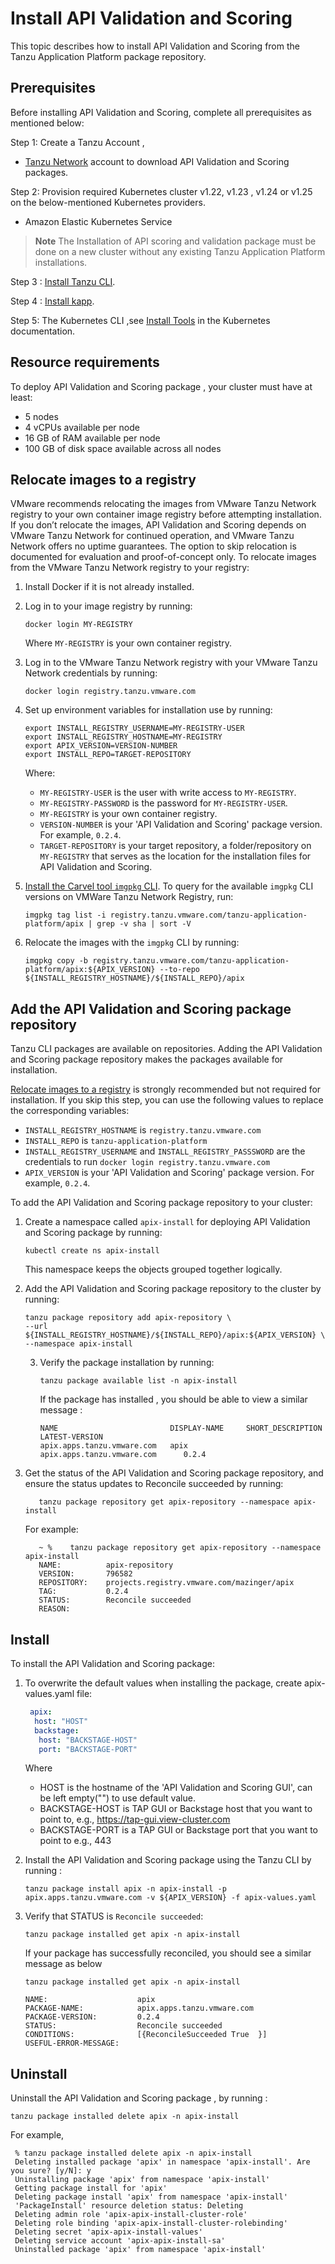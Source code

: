 # Install API Validation and Scoring

This topic describes how to install API Validation and Scoring from the Tanzu  Application Platform package repository.

## Prerequisites

Before installing API Validation and Scoring, complete all prerequisites as mentioned below:

Step 1: Create a Tanzu Account ,

- [Tanzu Network](https://network.tanzu.vmware.com/) account to download API Validation and Scoring packages.

Step 2:  Provision required Kubernetes cluster v1.22, v1.23 , v1.24  or v1.25 on the below-mentioned  Kubernetes providers.

- Amazon Elastic Kubernetes Service

> **Note** The Installation of API scoring and validation package must be done on a new cluster without any existing Tanzu Application Platform installations.

Step 3 : [Install Tanzu CLI](https://docs.vmware.com/en/VMware-Tanzu-Application-Platform/1.3/tap/GUID-install-tanzu-cli.html#cli-and-plugin).

Step 4 : [Install kapp](https://carvel.dev/kapp/docs/v0.54.0/install/).

Step 5: The Kubernetes CLI ,see [Install Tools](https://kubernetes.io/docs/tasks/tools) in the Kubernetes documentation.

## Resource requirements
To deploy API Validation and Scoring package , your cluster must have at least:
- 5 nodes
- 4 vCPUs available per node
- 16 GB of RAM available per node
- 100 GB of disk space available across all nodes

## Relocate images to a registry
VMware recommends relocating the images from VMware Tanzu Network registry to your own container image registry before attempting installation. If you don’t relocate the images, API Validation and Scoring depends on VMware Tanzu Network for continued operation, and VMware Tanzu Network offers no uptime guarantees. The option to skip relocation is documented for evaluation and proof-of-concept only.
To relocate images from the VMware Tanzu Network registry to your registry:

1. Install Docker if it is not already installed.
2. Log in to your image registry by running:
   ```console
   docker login MY-REGISTRY
   ```

   Where `MY-REGISTRY` is your own container registry.
3. Log in to the VMware Tanzu Network registry with your VMware Tanzu Network credentials by running:

   ```console
   docker login registry.tanzu.vmware.com
   ```
4. Set up environment variables for installation use by running:

   ```console
   export INSTALL_REGISTRY_USERNAME=MY-REGISTRY-USER
   export INSTALL_REGISTRY_HOSTNAME=MY-REGISTRY
   export APIX_VERSION=VERSION-NUMBER
   export INSTALL_REPO=TARGET-REPOSITORY
   ```

   Where:
   * `MY-REGISTRY-USER` is the user with write access to `MY-REGISTRY`.
   * `MY-REGISTRY-PASSWORD` is the password for `MY-REGISTRY-USER`.
   * `MY-REGISTRY` is your own container registry.
   * `VERSION-NUMBER` is your 'API Validation and Scoring' package version. For example, `0.2.4`.
   * `TARGET-REPOSITORY` is your target repository, a folder/repository on `MY-REGISTRY` that serves as the location for the installation files for API Validation and Scoring.
5. [Install the Carvel tool `imgpkg` CLI](https://docs.vmware.com/en/Cluster-Essentials-for-VMware-Tanzu/1.3/cluster-essentials/GUID-deploy.html#optionally-install-clis-onto-your-path-6).
   To query for the available `imgpkg` CLI versions on VMWare Tanzu Network Registry, run:
   ```console
   imgpkg tag list -i registry.tanzu.vmware.com/tanzu-application-platform/apix | grep -v sha | sort -V
   ```
6. Relocate the images with the `imgpkg` CLI by running:
   ```console
   imgpkg copy -b registry.tanzu.vmware.com/tanzu-application-platform/apix:${APIX_VERSION} --to-repo ${INSTALL_REGISTRY_HOSTNAME}/${INSTALL_REPO}/apix
   ```

## Add the API Validation and Scoring package repository

Tanzu CLI packages are available on repositories. Adding the API Validation and Scoring package repository makes the packages available for installation.

[Relocate images to a registry](#relocate-images-to-a-registry) is strongly recommended but not required for installation. If you skip this step, you can use the following values to replace the corresponding variables:

* `INSTALL_REGISTRY_HOSTNAME` is `registry.tanzu.vmware.com`
* `INSTALL_REPO` is `tanzu-application-platform`
* `INSTALL_REGISTRY_USERNAME` and `INSTALL_REGISTRY_PASSSWORD` are the credentials to run `docker login registry.tanzu.vmware.com`
* `APIX_VERSION` is your 'API Validation and Scoring' package version. For example, `0.2.4`.

To add the API Validation and Scoring package repository to your cluster:

1. Create a namespace called `apix-install` for deploying API Validation and Scoring package by running:
   ```console
   kubectl create ns apix-install
   ```
   This namespace keeps the objects grouped together logically.

2. Add the API Validation and Scoring package repository to the cluster by running:
   ```console
   tanzu package repository add apix-repository \
   --url ${INSTALL_REGISTRY_HOSTNAME}/${INSTALL_REPO}/apix:${APIX_VERSION} \
   --namespace apix-install
   ```
   3. Verify the package installation by running:
      ```console
      tanzu package available list -n apix-install
      ```
      If the package has installed , you should be able to view a similar message :
      ```console
      NAME                         DISPLAY-NAME     SHORT_DESCRIPTION               LATEST-VERSION
      apix.apps.tanzu.vmware.com   apix             apix.apps.tanzu.vmware.com      0.2.4 
      ```

4. Get the status of the API Validation and Scoring package repository, and ensure the status updates to Reconcile succeeded by running:
   ```console
      tanzu package repository get apix-repository --namespace apix-install
   ```
   For example:
   ```console
      ~ %    tanzu package repository get apix-repository --namespace apix-install
      NAME:          apix-repository
      VERSION:       796582
      REPOSITORY:    projects.registry.vmware.com/mazinger/apix
      TAG:           0.2.4
      STATUS:        Reconcile succeeded
      REASON:
   ```

## Install

To install the API Validation and Scoring package:

1. To overwrite the default values when installing the package, create apix-values.yaml  file:

   ```yaml
    apix:
     host: "HOST"
     backstage:
      host: "BACKSTAGE-HOST"
      port: "BACKSTAGE-PORT"
   ```

   Where
   - HOST is the hostname of the 'API Validation and Scoring GUI', can be left empty("") to use default value.
   - BACKSTAGE-HOST is TAP GUI or Backstage host that you want to point to, e.g., https://tap-gui.view-cluster.com
   - BACKSTAGE-PORT is a TAP GUI or Backstage port that you want to point to e.g., 443
   
2. Install the API Validation and Scoring package using the Tanzu CLI by running :
   ```console
   tanzu package install apix -n apix-install -p apix.apps.tanzu.vmware.com -v ${APIX_VERSION} -f apix-values.yaml
   ```

3. Verify that STATUS is `Reconcile succeeded`:
   ```console
   tanzu package installed get apix -n apix-install
   ```
   If your package has successfully reconciled, you should see a similar message as below
   ```console
   tanzu package installed get apix -n apix-install
   
   NAME:                    apix
   PACKAGE-NAME:            apix.apps.tanzu.vmware.com
   PACKAGE-VERSION:         0.2.4
   STATUS:                  Reconcile succeeded
   CONDITIONS:              [{ReconcileSucceeded True  }]
   USEFUL-ERROR-MESSAGE:
   ```

## Uninstall

Uninstall the API Validation and Scoring package , by running :
   ```console
   tanzu package installed delete apix -n apix-install
   ```
   For example,
   ```console
    % tanzu package installed delete apix -n apix-install
    Deleting installed package 'apix' in namespace 'apix-install'. Are you sure? [y/N]: y
    Uninstalling package 'apix' from namespace 'apix-install'
    Getting package install for 'apix'
    Deleting package install 'apix' from namespace 'apix-install'
    'PackageInstall' resource deletion status: Deleting
    Deleting admin role 'apix-apix-install-cluster-role'
    Deleting role binding 'apix-apix-install-cluster-rolebinding'
    Deleting secret 'apix-apix-install-values'
    Deleting service account 'apix-apix-install-sa'
    Uninstalled package 'apix' from namespace 'apix-install'
   ```